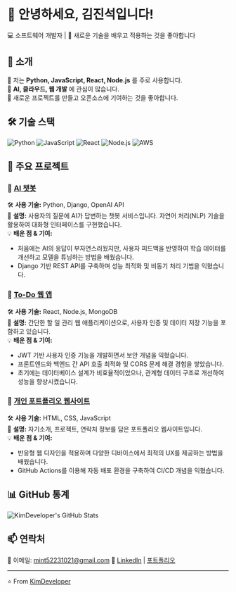 # 👋 안녕하세요, 김진석입니다!
💻 소프트웨어 개발자 | 🚀 새로운 기술을 배우고 적용하는 것을 좋아합니다

## 🚀 소개
🔹 저는 **Python, JavaScript, React, Node.js** 를 주로 사용합니다.  
🔹 **AI, 클라우드, 웹 개발** 에 관심이 많습니다.  
🔹 새로운 프로젝트를 만들고 오픈소스에 기여하는 것을 좋아합니다.  

## 🛠 기술 스택
![Python](https://img.shields.io/badge/Python-3776AB?style=for-the-badge&logo=python&logoColor=white)
![JavaScript](https://img.shields.io/badge/JavaScript-F7DF1E?style=for-the-badge&logo=javascript&logoColor=black)
![React](https://img.shields.io/badge/React-61DAFB?style=for-the-badge&logo=react&logoColor=black)
![Node.js](https://img.shields.io/badge/Node.js-339933?style=for-the-badge&logo=nodedotjs&logoColor=white)
![AWS](https://img.shields.io/badge/AWS-232F3E?style=for-the-badge&logo=amazon-aws&logoColor=white)

## 📌 주요 프로젝트
### 🔹 [AI 챗봇](https://github.com/kimdeveloper/ai-chatbot)
🛠 **사용 기술:** Python, Django, OpenAI API  
📄 **설명:** 사용자의 질문에 AI가 답변하는 챗봇 서비스입니다. 자연어 처리(NLP) 기술을 활용하여 대화형 인터페이스를 구현했습니다.  
💡 **배운 점 & 기여:**
   - 처음에는 AI의 응답이 부자연스러웠지만, 사용자 피드백을 반영하여 학습 데이터를 개선하고 모델을 튜닝하는 방법을 배웠습니다.
   - Django 기반 REST API를 구축하며 성능 최적화 및 비동기 처리 기법을 익혔습니다.

### 🔹 [To-Do 웹 앱](https://github.com/kimdeveloper/todo-app)
🛠 **사용 기술:** React, Node.js, MongoDB  
📄 **설명:** 간단한 할 일 관리 웹 애플리케이션으로, 사용자 인증 및 데이터 저장 기능을 포함하고 있습니다.  
💡 **배운 점 & 기여:**
   - JWT 기반 사용자 인증 기능을 개발하면서 보안 개념을 익혔습니다.
   - 프론트엔드와 백엔드 간 API 호출 최적화 및 CORS 문제 해결 경험을 쌓았습니다.
   - 초기에는 데이터베이스 설계가 비효율적이었으나, 관계형 데이터 구조로 개선하여 성능을 향상시켰습니다.

### 🔹 [개인 포트폴리오 웹사이트](https://github.com/kimdeveloper/portfolio)
🛠 **사용 기술:** HTML, CSS, JavaScript  
📄 **설명:** 자기소개, 프로젝트, 연락처 정보를 담은 포트폴리오 웹사이트입니다.  
💡 **배운 점 & 기여:**
   - 반응형 웹 디자인을 적용하며 다양한 디바이스에서 최적의 UX를 제공하는 방법을 배웠습니다.
   - GitHub Actions를 이용해 자동 배포 환경을 구축하여 CI/CD 개념을 익혔습니다.

## 📊 GitHub 통계
![KimDeveloper's GitHub Stats](https://github-readme-stats.vercel.app/api?username=kimdeveloper&show_icons=true&theme=tokyonight)

## 📫 연락처
📧 이메일: mint52231021@gmail.com
🔗 [LinkedIn](https://linkedin.com/in/kimdeveloper) | [포트폴리오](https://kimdeveloper.dev)

---
⭐️ From [KimDeveloper](https://github.com/kimdeveloper)
